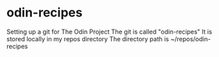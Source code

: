 # odin-recipes
Setting up a git for The Odin Project
The git is called "odin-recipes"
It is stored locally in my repos directory
The directory path is
~/repos/odin-recipes